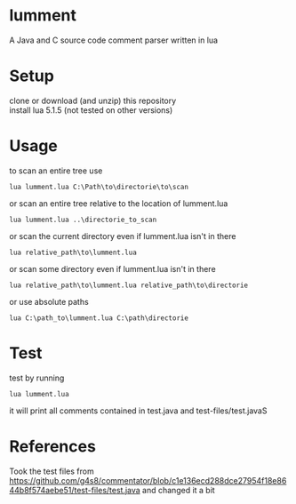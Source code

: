 # lumment
A Java and C source code comment parser written in lua

# Setup
clone or download (and unzip) this repository  
install lua  5.1.5 (not tested on other versions)  

# Usage
to scan an entire tree use 
```shell
lua lumment.lua C:\Path\to\directorie\to\scan
``` 
or scan an entire tree relative to the location of lumment.lua
```shell
lua lumment.lua ..\directorie_to_scan
```
or scan the current directory even if lumment.lua isn't in there
```shell
lua relative_path\to\lumment.lua 
```
or scan some directory even if lumment.lua isn't in there
```shell
lua relative_path\to\lumment.lua relative_path\to\directorie
```
or use absolute paths
```shell
lua C:\path_to\lumment.lua C:\path\directorie
```

# Test
test by running 
```shell
lua lumment.lua
```
it will print all comments contained in test.java and test-files/test.javaS

# References
Took the test files from https://github.com/g4s8/commentator/blob/c1e136ecd288dce27954f18e8644b8f574aebe51/test-files/test.java and changed it a bit